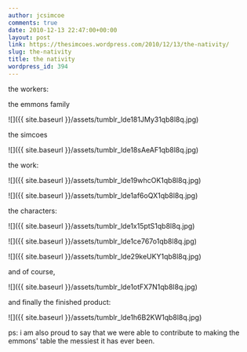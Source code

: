 ```yaml
---
author: jcsimcoe
comments: true
date: 2010-12-13 22:47:00+00:00
layout: post
link: https://thesimcoes.wordpress.com/2010/12/13/the-nativity/
slug: the-nativity
title: the nativity
wordpress_id: 394
---
```


the workers:




the emmons family




![]({{ site.baseurl }}/assets/tumblr_lde181JMy31qb8l8q.jpg)




the simcoes




![]({{ site.baseurl }}/assets/tumblr_lde18sAeAF1qb8l8q.jpg)




the work:




![]({{ site.baseurl }}/assets/tumblr_lde19whcOK1qb8l8q.jpg)




![]({{ site.baseurl }}/assets/tumblr_lde1af6oQX1qb8l8q.jpg)




the characters:




![]({{ site.baseurl }}/assets/tumblr_lde1x15ptS1qb8l8q.jpg)




![]({{ site.baseurl }}/assets/tumblr_lde1ce767o1qb8l8q.jpg)




![]({{ site.baseurl }}/assets/tumblr_lde29keUKY1qb8l8q.jpg)




and of course,




![]({{ site.baseurl }}/assets/tumblr_lde1otFX7N1qb8l8q.jpg)




and finally the finished product:




![]({{ site.baseurl }}/assets/tumblr_lde1h6B2KW1qb8l8q.jpg)




ps: i am also proud to say that we were able to contribute to making the emmons' table the messiest it has ever been.
